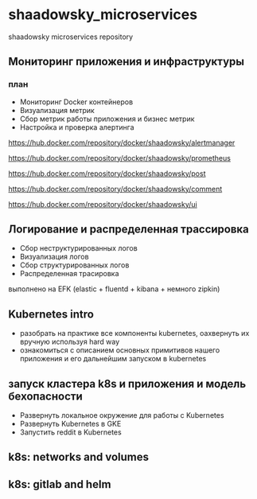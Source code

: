 # shaadowsky_microservices
shaadowsky microservices repository

## Мониторинг приложения и инфраструктуры

### план

- Мониторинг Docker контейнеров
- Визуализация метрик
- Сбор метрик работы приложения и бизнес метрик
- Настройка и проверка алертинга

https://hub.docker.com/repository/docker/shaadowsky/alertmanager

https://hub.docker.com/repository/docker/shaadowsky/prometheus

https://hub.docker.com/repository/docker/shaadowsky/post

https://hub.docker.com/repository/docker/shaadowsky/comment

https://hub.docker.com/repository/docker/shaadowsky/ui

## Логирование и распределенная трассировка

- Сбор неструктурированных логов
- Визуализация логов
- Сбор структурированных логов
- Распределенная трасировка

выполнено на EFK (elastic + fluentd + kibana + немного zipkin)

## Kubernetes intro

- разобрать на практике все компоненты kubernetes, оахвернуть их вручную используя hard way
- ознакомиться с описанием основных примитивов нашего приложения и его дальнейшим запуском в kubernetes

## запуск кластера k8s и приложения и модель бехопасности

- Развернуть локальное окружение для работы с Kubernetes
- Развернуть Kubernetes в GKE
- Запустить reddit в Kubernetes

## k8s: networks and volumes

## k8s: gitlab and helm

